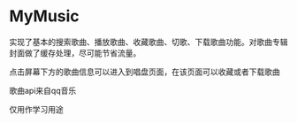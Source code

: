 # MyMusic

实现了基本的搜索歌曲、播放歌曲、收藏歌曲、切歌、下载歌曲功能。对歌曲专辑封面做了缓存处理，尽可能节省流量。

点击屏幕下方的歌曲信息可以进入到唱盘页面，在该页面可以收藏或者下载歌曲

歌曲api来自qq音乐

仅用作学习用途
